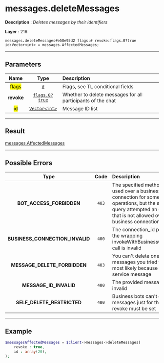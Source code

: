 # messages.deleteMessages

**Description** : *Deletes messages by their identifiers*

**Layer** : 216

```tl
messages.deleteMessages#e58e95d2 flags:# revoke:flags.0?true id:Vector<int> = messages.AffectedMessages;
```

---

## Parameters

| Name | Type | Description |
| :---: | :---: | :--- |
| <mark>flags</mark> | [`#`](type/#) | Flags, see TL conditional fields |
| **revoke** | [`flags.0?true`](type/true) | Whether to delete messages for all participants of the chat |
| <mark>id</mark> | [`Vector<int>`](type/int) | Message ID list |

---

## Result

[messages.AffectedMessages](type/messages.AffectedMessages)

---

## Possible Errors

| Type | Code | Description |
| :---: | :---: | :--- |
| **BOT_ACCESS_FORBIDDEN** | `403` | The specified method can be used over a business connection for some operations, but the specified query attempted an operation that is not allowed over a business connection |
| **BUSINESS_CONNECTION_INVALID** | `400` | The connection_id passed to the wrapping invokeWithBusinessConnection call is invalid |
| **MESSAGE_DELETE_FORBIDDEN** | `403` | You can't delete one of the messages you tried to delete, most likely because it is a service message |
| **MESSAGE_ID_INVALID** | `400` | The provided message id is invalid |
| **SELF_DELETE_RESTRICTED** | `400` | Business bots can't delete messages just for the user, revoke must be set |

---

## Example

```php
$messagesAffectedMessages = $client->messages->deleteMessages(
	revoke : true,
	id : array(20),
);
```